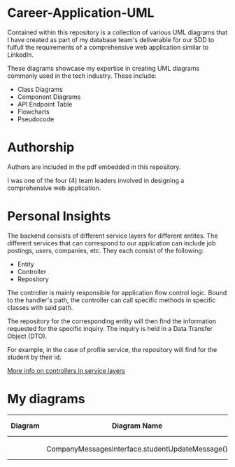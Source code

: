 # Career-Application-UML

Contained within this repository is a collection of various UML diagrams that
I have created as part of my database team's deliverable for our SDD to fulfull
the requirements of a comprehensive web application similar to LinkedIn.

These diagrams showcase my expertise in creating UML diagrams commonly used in the tech industry.
These include:
- Class Diagrams
- Component Diagrams
- API Endpoint Table
- Flowcharts
- Pseudocode

# Authorship

Authors are included in the pdf embedded in this repository.

I was one of the four (4) team leaders involved in designing a comprehensive web application.

# Personal Insights

The backend consists of different service layers for different entites.
The different services that can correspond to our application can include job postings, users, companies, etc. 
They each consist of the following:

- Entity
- Controller 
- Repository

The controller is mainly responsible for application flow control logic. Bound to the handler's path,
the controller can call specific methods in specific classes with said path.

The repository for the corresponding entity will then find the information requested for the specific inquiry.
The inquiry is held in a Data Transfer Object (DTO).

For example, in the case of profile service, the repository will find for the student by their id.

[More info on controllers in service layers](https://learn.microsoft.com/en-us/aspnet/mvc/overview/older-versions-1/models-data/validating-with-a-service-layer-cs)

# My diagrams

| Diagram | Diagram Name | Diagram Type | Purpose |
| ----------- | ----------- | ----------- | ----------- |
|  |  |  |  |
|  | CompanyMessagesInterface.studentUpdateMessage() | Pseudocode | Describe the algorithm of studentUpdateMessage() |
